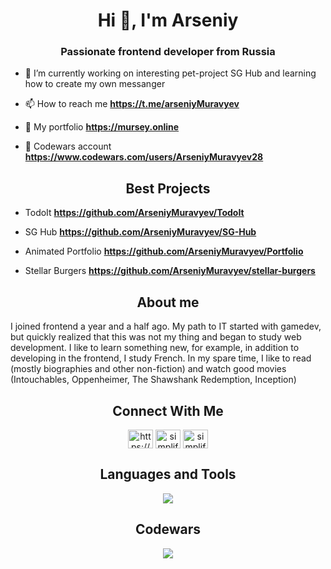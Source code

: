 <h1 align="center">Hi 👋, I'm Arseniy</h1>
<h3 align="center">Passionate frontend developer from Russia</h3>

- 🔭 I’m currently working on interesting pet-project SG Hub and learning how to create my own messanger 
 
- 📫 How to reach me **https://t.me/arseniyMuravyev**

- 💼 My portfolio **https://mursey.online**

- 👾 Codewars account **https://www.codewars.com/users/ArseniyMuravyev28**

<h2 align="center"> Best Projects </h2>

- TodoIt **https://github.com/ArseniyMuravyev/TodoIt**

- SG Hub **https://github.com/ArseniyMuravyev/SG-Hub**

- Animated Portfolio **https://github.com/ArseniyMuravyev/Portfolio**

- Stellar Burgers **https://github.com/ArseniyMuravyev/stellar-burgers**

<h2 align="center"> About me </h2>

<p>I joined frontend a year and a half ago. My path to IT started with gamedev, but quickly realized that this was not my thing and began to study web development. I like to learn something new, for example, in addition to developing in the frontend, I study French. In my spare time, I like to read (mostly biographies and other non-fiction) and watch good movies (Intouchables, Oppenheimer, The Shawshank Redemption, Inception) </p>

<h2 align="center"> Connect With Me </h2>

<p align="center">
<a href="https://mursey.online target="blank"><img align="center" src="https://img.icons8.com/?size=512&id=n9d0Hm43JCPK&format=png" alt="https://dev.to/shinchancode" height="30" width="40" /></a>
<a href="https://www.instagram.com/muravyev_arseniy" target="blank"><img align="center" src="https://raw.githubusercontent.com/rahuldkjain/github-profile-readme-generator/master/src/images/icons/Social/instagram.svg" alt="simplified_learner" height="30" width="40" /></a>
<a href="https://api.whatsapp.com/send?phone=89279705901" target="blank"><img align="center" src="https://raw.githubusercontent.com/rahuldkjain/github-profile-readme-generator/master/src/images/icons/Social/whatsapp.svg" alt="simplified_learner" height="30" width="40" /></a>
</p>

<h2 align="center"> Languages and Tools </h2>

<p align="center">
    <img src="https://skillicons.dev/icons?i=scss,tailwind,ts,nodejs,git,react,redux,docker,express,mongodb,nextjs,neovim" />
</p>

<h2 align="center">Codewars</h2>

<p align="center">
    <img src="https://www.codewars.com/users/ArseniyMuravyev28/badges/large" />
</p>
